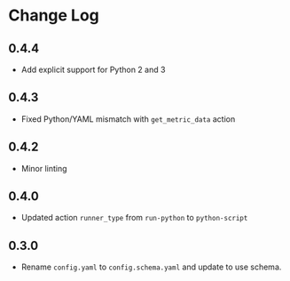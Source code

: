 # Change Log

## 0.4.4

- Add explicit support for Python 2 and 3

## 0.4.3

- Fixed Python/YAML mismatch with `get_metric_data` action

## 0.4.2

- Minor linting

## 0.4.0

- Updated action `runner_type` from `run-python` to `python-script`

## 0.3.0

- Rename `config.yaml` to `config.schema.yaml` and update to use schema.
